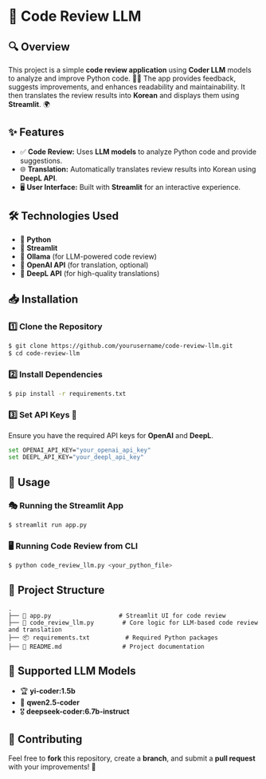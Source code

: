# 🚀 Code Review LLM

## 🔍 Overview
This project is a simple **code review application** using **Coder LLM** models to analyze and improve Python code. 🧑‍💻 The app provides feedback, suggests improvements, and enhances readability and maintainability. It then translates the review results into **Korean** and displays them using **Streamlit**. 🌍

## ✨ Features
- ✅ **Code Review:** Uses **LLM models** to analyze Python code and provide suggestions.
- 🌐 **Translation:** Automatically translates review results into Korean using **DeepL API**.
- 🖥 **User Interface:** Built with **Streamlit** for an interactive experience.

## 🛠 Technologies Used
- 🐍 **Python**
- 🎨 **Streamlit**
- 🤖 **Ollama** (for LLM-powered code review)
- 🔑 **OpenAI API** (for translation, optional)
- 📜 **DeepL API** (for high-quality translations)

## 📥 Installation
### 1️⃣ Clone the Repository
```bash
$ git clone https://github.com/yourusername/code-review-llm.git
$ cd code-review-llm
```

### 2️⃣ Install Dependencies
```bash
$ pip install -r requirements.txt
```

### 3️⃣ Set API Keys 🔑
Ensure you have the required API keys for **OpenAI** and **DeepL**.
```bash
set OPENAI_API_KEY="your_openai_api_key"
set DEEPL_API_KEY="your_deepl_api_key"
```

## 🚀 Usage
### 🎭 Running the Streamlit App
```bash
$ streamlit run app.py
```

### 🖥 Running Code Review from CLI
```bash
$ python code_review_llm.py <your_python_file>
```

## 📂 Project Structure
```
.
├── 📜 app.py                   # Streamlit UI for code review
├── 🤖 code_review_llm.py        # Core logic for LLM-based code review and translation
├── 📦 requirements.txt          # Required Python packages
├── 📘 README.md                 # Project documentation
```

## 🤖 Supported LLM Models
- 🏆 **yi-coder:1.5b**
- 🏅 **qwen2.5-coder**
- 🎖 **deepseek-coder:6.7b-instruct**

## 🤝 Contributing
Feel free to **fork** this repository, create a **branch**, and submit a **pull request** with your improvements! 🚀

